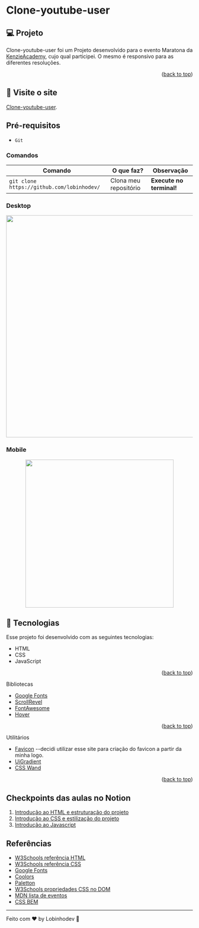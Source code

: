# Clone-youtube-user

## 💻 Projeto

Clone-youtube-user foi um Projeto desenvolvido para o evento Maratona da [KenzieAcademy](https://github.com/Kenzie-Academy-Brasil), cujo qual participei. O mesmo é responsivo para as diferentes resoluções.

<p align="right">(<a href="#top">back to top</a>)</p>

## 📢 Visite o site

[Clone-youtube-user](https://lobinhodev.github.io/Clone-youtube-user/).

## Pré-requisitos

-   `Git`

### Comandos

| Comando                                    | O que faz?            | Observação               |
| ------------------------------------------ | --------------------- | ------------------------ |
| `git clone https://github.com/lobinhodev/` | Clona meu repositório | **Execute no terminal!** |

### Desktop

<p align="center">
  <img width="600" src=".github/Desktop.gif">
</p>

### Mobile

<p align="center">
  <img width="400"  src=".github/Mobile.gif">
</p>

## 🧠 Tecnologias

Esse projeto foi desenvolvido com as seguintes tecnologias:

-   HTML
-   CSS
-   JavaScript
<p align="right">(<a href="#top">back to top</a>)</p>

Bibliotecas

-   [Google Fonts](https://fonts.google.com/)
-   [ScrollRevel](https://scrollrevealjs.org)
-   [FontAwesome](https://fontawesome.com/)
-   [Hover](https://github.com/IanLunn/Hover)
<p align="right">(<a href="#top">back to top</a>)</p>

Utilitários

-   [Favicon](https://favicon.io/)
    --decidi utilizar esse site para criação do favicon a partir da minha logo.
-   [UiGradient](https://uigradients.com/#CocoaaIce)
-   [CSS Wand](https://www.csswand.dev)
<p align="right">(<a href="#top">back to top</a>)</p>

## Checkpoints das aulas no Notion

1. [Introdução ao HTML e estruturação do projeto](https://kenzieacademybr.notion.site/Checkpoint-9c82404fd5c04361aedae97885f2db84)
2. [Introdução ao CSS e estilização do projeto](https://kenzieacademybr.notion.site/Checkpoint-9b0ef055024440409ee16f387aea7b1b)
3. [Introdução ao Javascript](https://kenzieacademybr.notion.site/Checkpoint-74a6a7789ddf478e92ed2cf0ebb9cb37)

## Referências

-   [W3Schools referência HTML](https://www.w3schools.com/tags/default.asp)
-   [W3Schools referência CSS](https://www.w3schools.com/cssref/default.asp)
-   [Google Fonts](https://fonts.google.com/)
-   [Coolors](https://coolors.co/palettes/trending)
-   [Paletton](https://paletton.com/)
-   [W3Schools propriedades CSS no DOM](https://www.w3schools.com/jsref/dom_obj_style.asp)
-   [MDN lista de eventos](https://developer.mozilla.org/en-US/docs/Web/Events)
-   [CSS BEM](https://desenvolvimentoparaweb.com/css/bem/)

---

Feito com ♥ by Lobinhodev 🐺
